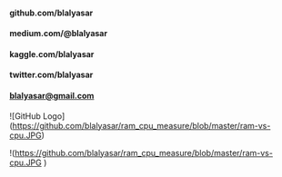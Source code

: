 #### github.com/blalyasar
#### medium.com/@blalyasar
#### kaggle.com/blalyasar
#### twitter.com/blalyasar
#### blalyasar@gmail.com

![GitHub Logo] (https://github.com/blalyasar/ram_cpu_measure/blob/master/ram-vs-cpu.JPG)

!(https://github.com/blalyasar/ram_cpu_measure/blob/master/ram-vs-cpu.JPG )


